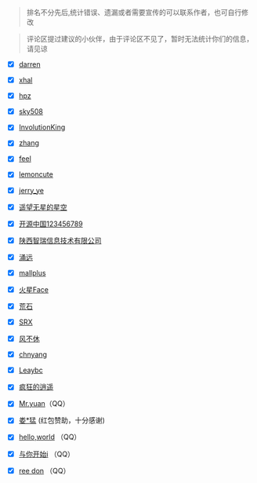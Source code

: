 
> 排名不分先后,统计错误、遗漏或者需要宣传的可以联系作者，也可自行修改

> 评论区提过建议的小伙伴，由于评论区不见了，暂时无法统计你们的信息，请见谅

- [x] [darren](https://gitee.com/ydq)
- [x] [xhal](https://gitee.com/xhal)
- [x] [hpz](https://gitee.com/hpz120)
- [x] [sky508](https://gitee.com/sky508)
- [x] [InvolutionKing](https://gitee.com/wwstudy)
- [x] [zhang](https://gitee.com/xinsen)
- [x] [feel](https://gitee.com/xujiahuim)
- [x] [lemoncute](https://gitee.com/mingkai_lemon)
- [x] [jerry_ye](https://gitee.com/jerry_ye)
- [x] [遥望无星的星空](https://gitee.com/qq1738328987)
- [x] [开源中国123456789](https://gitee.com/objectboy)
- [x] [陕西智瑞信息技术有限公司](https://gitee.com/xionglz)
- [x] [涌远](https://gitee.com/xinjinbao)
- [x] [mallplus](https://gitee.com/catshen)
- [x] [火星Face](https://gitee.com/netlomin)
- [x] [荒石](https://gitee.com/lycvip)
- [x] [SRX](https://gitee.com/GetOver)
- [x] [风不休](https://gitee.com/dreign)
- [x] [chnyang](https://gitee.com/chnyang)
- [x] [Leaybc](https://gitee.com/Leaybc)
- [x] [疯狂的逍遥](https://gitee.com/wlz-xb)
- [x] [Mr.yuan]()（QQ）
- [x] [娄*猛]() (红包赞助，十分感谢)
- [x] [hello,world]() （QQ）
- [x] [与你开始i]() （QQ）
- [x] [ree don]() （QQ）

